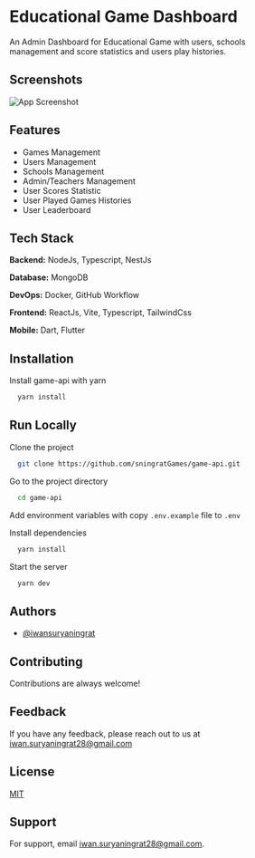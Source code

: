 # Educational Game Dashboard

An Admin Dashboard for Educational Game with users, schools management and score statistics and users play histories.

## Screenshots

![App Screenshot](https://res.cloudinary.com/sningratt/image/upload/v1705343945/pghs5nattqjwq2cod5ib)

## Features

- Games Management
- Users Management
- Schools Management
- Admin/Teachers Management
- User Scores Statistic
- User Played Games Histories
- User Leaderboard

## Tech Stack

**Backend:** NodeJs, Typescript, NestJs

**Database:** MongoDB

**DevOps:** Docker, GitHub Workflow

**Frontend:** ReactJs, Vite, Typescript, TailwindCss

**Mobile:** Dart, Flutter

## Installation

Install game-api with yarn

```bash
  yarn install
```

## Run Locally

Clone the project

```bash
  git clone https://github.com/sningratGames/game-api.git
```

Go to the project directory

```bash
  cd game-api
```

Add environment variables with copy `.env.example` file to `.env`

Install dependencies

```bash
  yarn install
```

Start the server

```bash
  yarn dev
```

## Authors

- [@iwansuryaningrat](https://www.github.com/iwansuryaningrat)

## Contributing

Contributions are always welcome!

## Feedback

If you have any feedback, please reach out to us at iwan.suryaningrat28@gmail.com

## License

[MIT](https://github.com/nestjs/nest/blob/master/LICENSE)

## Support

For support, email iwan.suryaningrat28@gmail.com.
